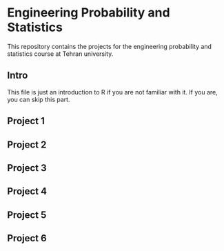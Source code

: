 <!-- add outline -->

# Engineering Probability and Statistics
This repository contains the projects for the engineering probability and statistics course at Tehran university.
## Intro
This file is just an introduction to R if you are not familiar with it. If you are, you can skip this part. 
## Project 1
## Project 2
## Project 3
## Project 4
## Project 5
## Project 6
